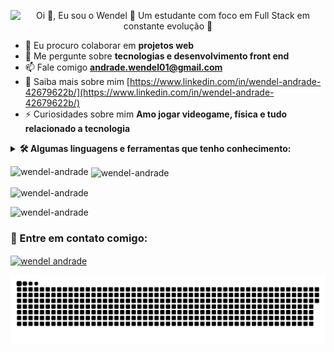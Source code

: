 <p align="center">
  <img src="https://github.com/MarcosConrado/MarcosConrado/raw/main/assets/header-github.gif" alt="Oi 👋, Eu sou o Wendel 🚀 Um estudante com foco em Full Stack em constante evolução 🚀">  
</p>


- 👯 Eu procuro colaborar em **projetos web**
- 💬 Me pergunte sobre **tecnologias e desenvolvimento front end**
- 📫 Fale comigo **andrade.wendel01@gmail.com**
- 📄 Saiba mais sobre mim [https://www.linkedin.com/in/wendel-andrade-42679622b/](https://www.linkedin.com/in/wendel-andrade-42679622b/)
- ⚡ Curiosidades sobre mim **Amo jogar videogame, física e tudo relacionado a tecnologia**

<details>
  <summary><b>🛠️ Algumas linguagens e ferramentas que tenho conhecimento:</b></summary>
  <br/>
<p align="left"> <a href="https://www.w3schools.com/css/" target="_blank" rel="noreferrer"> <img src="https://raw.githubusercontent.com/devicons/devicon/master/icons/css3/css3-original-wordmark.svg" alt="css3" width="40" height="40"/> </a> <a href="https://git-scm.com/" target="_blank" rel="noreferrer"> <img src="https://www.vectorlogo.zone/logos/git-scm/git-scm-icon.svg" alt="git" width="40" height="40"/> </a> <a href="https://www.w3.org/html/" target="_blank" rel="noreferrer"> <img src="https://raw.githubusercontent.com/devicons/devicon/master/icons/html5/html5-original-wordmark.svg" alt="html5" width="40" height="40"/> </a> <a href="https://developer.mozilla.org/en-US/docs/Web/JavaScript" target="_blank" rel="noreferrer"> <img src="https://raw.githubusercontent.com/devicons/devicon/master/icons/javascript/javascript-original.svg" alt="javascript" width="40" height="40"/> </a> <a href="https://www.linux.org/" target="_blank" rel="noreferrer"> <img src="https://raw.githubusercontent.com/devicons/devicon/master/icons/linux/linux-original.svg" alt="linux" width="40" height="40"/> </a> <a href="https://sass-lang.com" target="_blank" rel="noreferrer"> <img src="https://raw.githubusercontent.com/devicons/devicon/master/icons/sass/sass-original.svg" alt="sass" width="40" height="40"/> </a> <a href="https://tailwindcss.com/" target="_blank" rel="noreferrer"> <img src="https://www.vectorlogo.zone/logos/tailwindcss/tailwindcss-icon.svg" alt="tailwind" width="40" height="40"/> </a> </p>
</details>

<p><img align="left" src="https://github-readme-stats.vercel.app/api/top-langs?username=wendel-andrade&show_icons=true&locale=en&layout=compact" alt="wendel-andrade" /></p>

<p>&nbsp;<img align="center" src="https://github-readme-stats.vercel.app/api?username=wendel-andrade&show_icons=true&locale=en" alt="wendel-andrade" /></p>

<p><img align="center" src="https://github-readme-streak-stats.herokuapp.com/?user=wendel-andrade&" alt="wendel-andrade" /></p>

<p align="left"> <img src="https://komarev.com/ghpvc/?username=wendel-andrade&label=Profile%20views&color=0e75b6&style=flat" alt="wendel-andrade" /> </p>

<h3 align="left">📎 Entre em contato comigo:</h3>
<p align="left">
<a href="https://linkedin.com/in/wendel andrade" target="blank"><img align="center" src="https://raw.githubusercontent.com/rahuldkjain/github-profile-readme-generator/master/src/images/icons/Social/linked-in-alt.svg" alt="wendel andrade" height="30" width="40" /></a>
</p>

 <div> 
 
  ![Snake animation](https://github.com/MarcosConrado/MarcosConrado/blob/output/github-contribution-grid-snake.svg)
 
</div>

<!--
**Wendel-Andrade/Wendel-Andrade** is a ✨ _special_ ✨ repository because its `README.md` (this file) appears on your GitHub profile.

Here are some ideas to get you started:

- 🔭 I’m currently working on ...
- 🌱 I’m currently learning ...
- 👯 I’m looking to collaborate on ...
- 🤔 I’m looking for help with ...
- 💬 Ask me about ...
- 📫 How to reach me: ...
- 😄 Pronouns: ...
- ⚡ Fun fact: ...
-->
